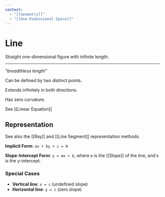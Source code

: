```yaml
---
context:
  - "[[Geometry]]"
  - "[[One-Dimensional Space]]"
---
```


# Line

Straight one-dimensional figure with infinite length.

---

_"breadthless length"_

Can be defined by two distinct points.

Extends infinitely in both directions.

Has zero curvature.

See [[Linear Equation]]

## Representation

See also the [[Ray]] and [[Line Segment]] representation methods.

**Implicit Form**: `ax + by + c = 0`

**Slope-Intercept Form**: `y = mx + b`, where `m` is the [[Slope]] of the line, and `b` is the y-intercept.

### Special Cases

- **Vertical line**: `x = c` (undefined slope)
- **Horizontal line**: `y = c` (zero slope)
